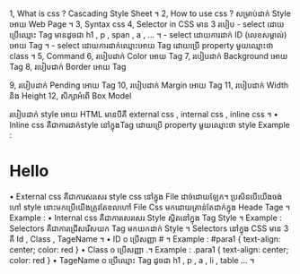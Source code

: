 
1, What is css ? Cascading Style Sheet​​ ។
2, How to use css ? សម្រាប់ដាក់ Style អោយ Web Page ។
3, Syntax css 
4, Selector in CSS  មាន 3 របៀប 
    - select ដោយប្រើឈ្មោះ Tag មានដូចជា​ h1 , p , span , a , ...​​ ។
    - select ដោយការដាក់ ID (លេខសម្គាល់)​ អោយ Tag​​ ។
    - select ដោយការដាក់ឈ្មោះអោយ Tag​ ដោយប្រើ property មួយឈ្មោះថា class ។
5, Command
6, របៀបដាក់ Color អោយ Tag 
7, របៀបដាក់ Background អោយ Tag
8, របៀបដាក់ Border អោយ Tag

9, របៀបដាក់ Pending អោយ Tag
10, របៀបដាក់ Margin អោយ Tag 
11, របៀបដាក់ Width និង Height
12, សិក្សាអំពើ Box Model

របៀបដាក់ style អោយ HTML មានបីគឺ external css , internal css , inline css ។
•  Inline css គឺជាការដាក់style នៅក្នុងTag ដោយប្រើ property មួយឈ្មោះថា style 
Example : <h1 style=”color:red”> Hello </h1>
•  External css គឺជាការសរសេរ style css នៅក្នុង File ដាច់ដោយឡែក។ ប្រសិនបើយើងចង់ ហៅ style នោះមកប្រើយើងត្រូវតែខលហៅ File Css មកដោយគ្រាន់តែដាក់ក្នុង Heade Tage ។ Example : <head> <link rel=”stylesheet” href=”style.css”/> </head>
•  Internal css គឺជាការសេរសេរ Style សិ្តតនៅក្នុង Tag Style ។
Example : <head> <style> selectors { color : red ;} </style> </head>
Selectors គឺជាការជ្រើសរើសយក Tag មកយកដាក់ Style ។
Selectors នៅក្នុង CSS មាន 3 គឺ Id , Class , TageName ។
•  ID
o  ប្រើសញ្ញា #  ។ Example : #para1 { text-align: center; color: red }
•  Class
o  ប្រើសញ្ញា  .។ Example : .para1 { text-align: center; color: red }
•  TageName
o  ប្រើឈ្មោះ Tag ដូចជា h1 , p , a , li , table … ។